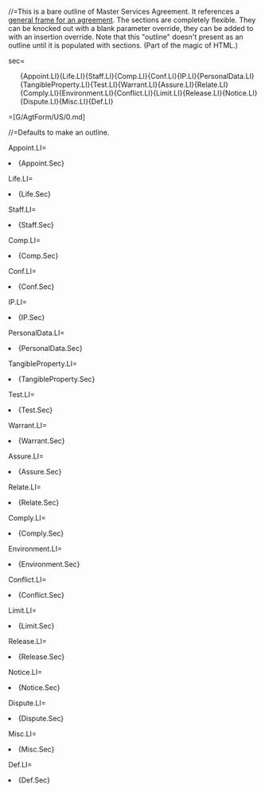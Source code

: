 //=This is a bare outline of Master Services Agreement.  It references a <a href="i.php?v=d&f=G/Agt-Form-CmA/US/0.md">general frame for an agreement</a>.  The sections are completely flexible.  They can be knocked out with a blank parameter override, they can be added to with an insertion override.  Note that this "outline" doesn't present as an outline until it is populated with sections.  (Part of the magic of HTML.)

sec=<ol>{Appoint.LI}{Life.LI}{Staff.LI}{Comp.LI}{Conf.LI}{IP.LI}{PersonalData.LI}{TangibleProperty.LI}{Test.LI}{Warrant.LI}{Assure.LI}{Relate.LI}{Comply.LI}{Environment.LI}{Conflict.LI}{Limit.LI}{Release.LI}{Notice.LI}{Dispute.LI}{Misc.LI}{Def.LI}</ol>

=[G/AgtForm/US/0.md]

//=Defaults to make an outline.

Appoint.LI=<li>{Appoint.Sec}</li>

Life.LI=<li>{Life.Sec}</li>

Staff.LI=<li>{Staff.Sec}</li>

Comp.LI=<li>{Comp.Sec}</li>

Conf.LI=<li>{Conf.Sec}</li>

IP.LI=<li>{IP.Sec}</li>

PersonalData.LI=<li>{PersonalData.Sec}</li>

TangibleProperty.LI=<li>{TangibleProperty.Sec}</li>

Test.LI=<li>{Test.Sec}</li>

Warrant.LI=<li>{Warrant.Sec}</li>

Assure.LI=<li>{Assure.Sec}</li>

Relate.LI=<li>{Relate.Sec}</li>

Comply.LI=<li>{Comply.Sec}</li>

Environment.LI=<li>{Environment.Sec}</li>

Conflict.LI=<li>{Conflict.Sec}</li>

Limit.LI=<li>{Limit.Sec}</li>

Release.LI=<li>{Release.Sec}</li>

Notice.LI=<li>{Notice.Sec}</li>

Dispute.LI=<li>{Dispute.Sec}</li>

Misc.LI=<li>{Misc.Sec}</li>

Def.LI=<li>{Def.Sec}</li>

